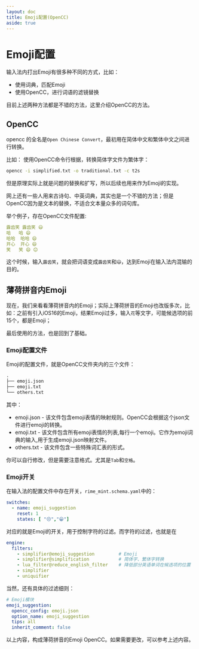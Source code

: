 ```yaml
---
layout: doc
title: Emoji配置(OpenCC)
aside: true
---
```

# Emoji配置
输入法内打出Emoji有很多种不同的方式，比如：
- 使用词典，匹配Emoji
- 使用OpenCC，进行词语的滤镜替换

目前上述两种方法都是不错的方法，这里介绍OpenCC的方法。



## OpenCC
opencc 的全名是`Open Chinese Convert`，最初用在简体中文和繁体中文之间进行转换。

比如： 使用OpenCC命令行根据，转换简体字文件为繁体字：
```bash
opencc -i simplified.txt -o traditional.txt -c t2s
```

但是原理实际上就是问题的替换和扩写，所以后续也用来作为Emoji的实现。

网上还有一些人用来古诗句、中英词典，其实也是一个不错的方法；但是OpenCC因为是文本的替换，不适合文本量众多的词句库。

举个例子，存在OpenCC文件配置:
```yaml
露齿笑	露齿笑 😃
哈	哈 😄
哈哈	哈哈 😄
开心	开心 😄
笑	笑 😄 😊
```
这个时候，输入`露齿笑`，就会把词语变成`露齿笑`和`😃`，达到Emoji在输入法内混输的目的。

## 薄荷拼音内Emoji
现在，我们来看看薄荷拼音内的Emoji；实际上薄荷拼音的Emoji也改版多次，比如：之前有引入iOS16的Emoji，结果Emoji过多，输入`花`等文字，可能候选项的前15个，都是Emoji；

最后使用的方法，也是回到了基础。

### Emoji配置文件
Emoji的配置文件，就是OpenCC文件夹内的三个文件：
```txt
.
├── emoji.json
├── emoji.txt
└── others.txt
```
其中：
- emoji.json - 该文件包含emoji表情的映射规则。OpenCC会根据这个json文件进行emoji的转换。
- emoji.txt - 该文件包含所有emoji表情的列表,每行一个emoji。它作为emoji词典的输入,用于生成emoji.json映射文件。
- others.txt - 该文件包含一些特殊词汇表的形式。

你可以自行修改，但是需要注意格式。尤其是`Tab`和`空格`。

### Emoji开关
在输入法的配置文件中存在开关，`rime_mint.schema.yaml`中的：
```yaml
switches:
  - name: emoji_suggestion
    reset: 1
    states: [ "😣️","😁️"]
```
对应的就是Emoji的开关，用于控制字符的过滤。而字符的过滤，也就是在
```yaml
engine:
  filters:
    - simplifier@emoji_suggestion         # Emoji
    - simplifier@simplification           # 简体字、繁体字转换
    - lua_filter@reduce_english_filter    # 降低部分英语单词在候选项的位置
    - simplifier
    - uniquifier
```

当然，还有具体的过滤细则：
```yaml
# Emoji模块
emoji_suggestion:
  opencc_config: emoji.json
  option_name: emoji_suggestion
  tips: all
  inherit_comment: false
```
以上内容，构成薄荷拼音的Emoji OpenCC。如果需要更改，可以参考上述内容。